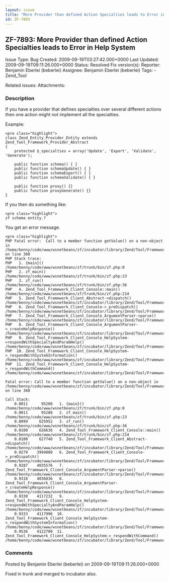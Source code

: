 ```yaml
---
layout: issue
title: "More Provider than defined Action Specialties leads to Error in Help System"
id: ZF-7893
---
```


ZF-7893: More Provider than defined Action Specialties leads to Error in Help System
------------------------------------------------------------------------------------

 Issue Type: Bug Created: 2009-09-19T03:27:42.000+0000 Last Updated: 2009-09-19T09:11:26.000+0000 Status: Resolved Fix version(s): 
 Reporter:  Benjamin Eberlei (beberlei)  Assignee:  Benjamin Eberlei (beberlei)  Tags: - Zend\_Tool
 
 Related issues: 
 Attachments: 
### Description

If you have a provider that defines specialties over several different actions then one action might not implement all the specialties.

Example:

 
    <pre class="highlight">
    class Zend_Entity_Provider_Entity extends Zend_Tool_Framework_Provider_Abstract
    {
        protected $_specialties = array('Update', 'Export', 'Validate', 'Generate');
    
        public function schema() { }
        public function schemaUpdate() { }
        public function schemaExport() { }
        public function schemaValidate() { }
    
        public function proxy() {}
        public function proxyGenerate() {}
    }


If you then do something like:

 
    <pre class="highlight">
    zf schema entity.?


You get an error message.

 
    <pre class="highlight">
    PHP Fatal error:  Call to a member function getValue() on a non-object in /home/benny/code/www/wsnetbeans/zf/incubator/library/Zend/Tool/Framework/Client/Console/HelpSystem.php on line 360                                                                                                                           
    PHP Stack trace:                                                                                                                                                          
    PHP   1. {main}() /home/benny/code/www/wsnetbeans/zf/trunk/bin/zf.php:0                                                                                                   
    PHP   2. zf_main() /home/benny/code/www/wsnetbeans/zf/trunk/bin/zf.php:23                                                                                                 
    PHP   3. zf_run() /home/benny/code/www/wsnetbeans/zf/trunk/bin/zf.php:36                                                                                                  
    PHP   4. Zend_Tool_Framework_Client_Console::main() /home/benny/code/www/wsnetbeans/zf/trunk/bin/zf.php:214                                                               
    PHP   5. Zend_Tool_Framework_Client_Abstract->dispatch() /home/benny/code/www/wsnetbeans/zf/incubator/library/Zend/Tool/Framework/Client/Console.php:96                   
    PHP   6. Zend_Tool_Framework_Client_Console->_preDispatch() /home/benny/code/www/wsnetbeans/zf/incubator/library/Zend/Tool/Framework/Client/Abstract.php:213              
    PHP   7. Zend_Tool_Framework_Client_Console_ArgumentParser->parse() /home/benny/code/www/wsnetbeans/zf/incubator/library/Zend/Tool/Framework/Client/Console.php:178       
    PHP   8. Zend_Tool_Framework_Client_Console_ArgumentParser->_createHelpResponse() /home/benny/code/www/wsnetbeans/zf/incubator/library/Zend/Tool/Framework/Client/Console/ArgumentParser.php:218                                                                                                                                                    
    PHP   9. Zend_Tool_Framework_Client_Console_HelpSystem->respondWithSpecialtyAndParamHelp() /home/benny/code/www/wsnetbeans/zf/incubator/library/Zend/Tool/Framework/Client/Console/ArgumentParser.php:492                                                                                                                                           
    PHP  10. Zend_Tool_Framework_Client_Console_HelpSystem->_respondWithSystemInformation() /home/benny/code/www/wsnetbeans/zf/incubator/library/Zend/Tool/Framework/Client/Console/HelpSystem.php:138
    PHP  11. Zend_Tool_Framework_Client_Console_HelpSystem->_respondWithCommand() /home/benny/code/www/wsnetbeans/zf/incubator/library/Zend/Tool/Framework/Client/Console/HelpSystem.php:300
    
    Fatal error: Call to a member function getValue() on a non-object in /home/benny/code/www/wsnetbeans/zf/incubator/library/Zend/Tool/Framework/Client/Console/HelpSystem.php on line 360
    
    Call Stack:
        0.0011      95200   1. {main}() /home/benny/code/www/wsnetbeans/zf/trunk/bin/zf.php:0
        0.0011      95288   2. zf_main() /home/benny/code/www/wsnetbeans/zf/trunk/bin/zf.php:23
        0.0099     625952   3. zf_run() /home/benny/code/www/wsnetbeans/zf/trunk/bin/zf.php:36
        0.0100     626636   4. Zend_Tool_Framework_Client_Console::main() /home/benny/code/www/wsnetbeans/zf/trunk/bin/zf.php:214
        0.0100     627740   5. Zend_Tool_Framework_Client_Abstract->dispatch() /home/benny/code/www/wsnetbeans/zf/incubator/library/Zend/Tool/Framework/Client/Console.php:96
        0.9279    3994080   6. Zend_Tool_Framework_Client_Console->_preDispatch() /home/benny/code/www/wsnetbeans/zf/incubator/library/Zend/Tool/Framework/Client/Abstract.php:213
        0.9287    4035576   7. Zend_Tool_Framework_Client_Console_ArgumentParser->parse() /home/benny/code/www/wsnetbeans/zf/incubator/library/Zend/Tool/Framework/Client/Console.php:178
        0.9318    4036036   8. Zend_Tool_Framework_Client_Console_ArgumentParser->_createHelpResponse() /home/benny/code/www/wsnetbeans/zf/incubator/library/Zend/Tool/Framework/Client/Console/ArgumentParser.php:218
        0.9330    4117232   9. Zend_Tool_Framework_Client_Console_HelpSystem->respondWithSpecialtyAndParamHelp() /home/benny/code/www/wsnetbeans/zf/incubator/library/Zend/Tool/Framework/Client/Console/ArgumentParser.php:492
        0.9333    4117996  10. Zend_Tool_Framework_Client_Console_HelpSystem->_respondWithSystemInformation() /home/benny/code/www/wsnetbeans/zf/incubator/library/Zend/Tool/Framework/Client/Console/HelpSystem.php:138
        0.9536    4122700  11. Zend_Tool_Framework_Client_Console_HelpSystem->_respondWithCommand() /home/benny/code/www/wsnetbeans/zf/incubator/library/Zend/Tool/Framework/Client/Console/HelpSystem.php:300


 

 

### Comments

Posted by Benjamin Eberlei (beberlei) on 2009-09-19T09:11:26.000+0000

Fixed in trunk and merged to incubator also.

 

 